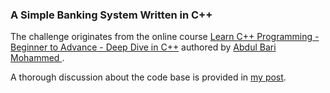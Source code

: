 ### A Simple Banking System Written in C++

The challenge originates from the online course [Learn C++ Programming - 
Beginner to Advance - Deep Dive in C++](https://www.udemy.com/cpp-deep-dive/) authored by [Abdul Bari Mohammed
](https://www.linkedin.com/in/abdul-bari-mohammed-5a328717/).

A thorough discussion about the code base is provided in [my post](https://0xboz.github.io/blog/).

